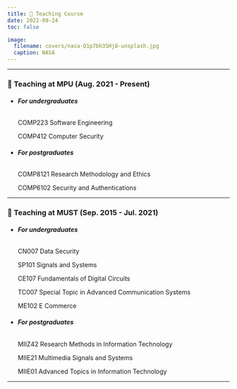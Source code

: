 ```yaml
---
title: 📖️ Teaching Course
date: 2022-09-24
toc: false

image:
  filename: covers/nasa-Q1p7bh3SHj8-unsplash.jpg
  caption: NASA
---
```


---
### 🤖️ Teaching at MPU (Aug. 2021 - Present)

- ###### **For undergraduates**

  COMP223 Software Engineering

  COMP412 Computer Security

- ###### **For postgraduates**

  COMP8121 Research Methodology and Ethics

  COMP6102 Security and Authentications
---
### 🤖️ Teaching at MUST (Sep. 2015 - Jul. 2021)

- ###### **For undergraduates**

  CN007 Data Security

  SP101 Signals and Systems

  CE107 Fundamentals of Digital Circuits

  TC007 Special Topic in Advanced Communication Systems

  ME102 E Commerce

- ###### **For postgraduates**

  MIIZ42 Research Methods in Information Technology

  MIIE21 Multimedia Signals and Systems

  MIIE01 Advanced Topics in Information Technology

---
